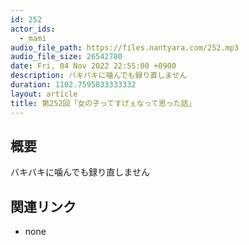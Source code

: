 ```yaml
---
id: 252
actor_ids:
  - mami
audio_file_path: https://files.nantyara.com/252.mp3
audio_file_size: 26542780
date: Fri, 04 Nov 2022 22:55:00 +0900
description: バキバキに噛んでも録り直しません
duration: 1102.7595833333332
layout: article
title: 第252回「女の子ってすげぇなって思った話」
---
```

## 概要

バキバキに噛んでも録り直しません

## 関連リンク

* none
